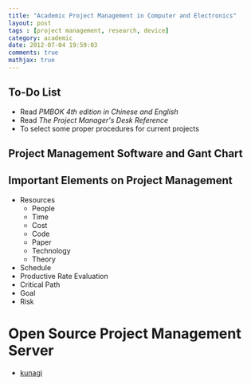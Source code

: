 ```yaml
---
title: "Academic Project Management in Computer and Electronics"
layout: post
tags : [project management, research, device]
category: academic
date: 2012-07-04 19:59:03
comments: true
mathjax: true
---
```

    
## To-Do List

+ Read _PMBOK 4th edition in Chinese and English_
+ Read _The Project Manager's Desk Reference_
+ To select some proper procedures for current projects

<!--more-->

## Project Management Software and Gant Chart

## Important Elements on Project Management
+ Resources
  + People
  + Time
  + Cost
  + Code
  + Paper
  + Technology
  + Theory
+ Schedule
+ Productive Rate Evaluation
+ Critical Path
+ Goal
+ Risk

# Open Source Project Management Server

+ [kunagi](http://kunagi.org/)
